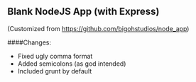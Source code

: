 ## Blank NodeJS App (with Express)

(Customized from https://github.com/bigohstudios/node_app)

####Changes:
 - Fixed ugly comma format
 - Added semicolons (as god intended)
 - Included grunt by default

